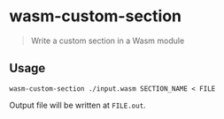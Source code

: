 # wasm-custom-section

> Write a custom section in a Wasm module

## Usage

```
wasm-custom-section ./input.wasm SECTION_NAME < FILE
```

Output file will be written at `FILE.out`.
